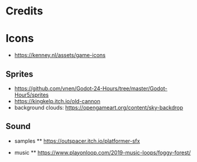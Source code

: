 # Credits

# Icons

* https://kenney.nl/assets/game-icons

## Sprites

* https://github.com/vnen/Godot-24-Hours/tree/master/Godot-Hour5/sprites
* https://kingkelp.itch.io/old-cannon
* background clouds: https://opengameart.org/content/sky-backdrop

## Sound

* samples
** https://outspacer.itch.io/platformer-sfx

* music
** https://www.playonloop.com/2019-music-loops/foggy-forest/

